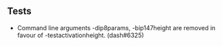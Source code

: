 Tests
-----

- Command line arguments -dip8params, -bip147height are removed in favour of -testactivationheight. (dash#6325)
